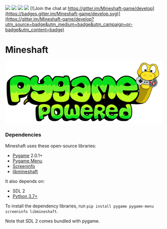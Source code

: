 [![](https://img.shields.io/badge/Cool-Yes-blue)](https://duckduckgo.com/😎)
[![](https://img.shields.io/discord/868588717244317697?color=blue&label=Discord%20Community&logo=Discord&logoColor=black&style=social)](http://dsc.gg/mineshaft2d)
[![](https://img.shields.io/badge/Pygame-2.0.1%2B-yellowgreen)](https://pygame.org)
[![](https://img.shields.io/badge/Python%20-3.7%2B-yellow)](https://python.org)
[![Join the chat at https://gitter.im/Mineshaft-game/develop](https://badges.gitter.im/Mineshaft-game/develop.svg)](https://gitter.im/Mineshaft-game/develop?utm_source=badge&utm_medium=badge&utm_campaign=pr-badge&utm_content=badge) 

# Mineshaft

[![Pygame Powered!](https://github.com/pygame/pygame/blob/main/docs/pygame_powered.png)](https://pygame.org) 

### Dependencies
Mineshaft uses these open-source libraries:
- [Pygame](https://github.com/pygame/pygame) 2.0.1+
- [Pygame Menu](https://pypi.org/project/pygame-menu)
- [Screeninfo](https://pypi.org/project/screeninfo)
- [libmineshaft](https://pypi.org/project/libmineshaft) 

It also depends on:
- SDL 2
- [Python 3.7+](https://python.org)

To install the dependency libraries, run `pip install pygame pygame-menu screeninfo libmineshaft`.


Note that SDL 2 comes bundled with pygame.


